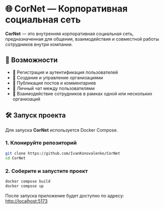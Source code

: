 # 🌐 CorNet — Корпоративная социальная сеть

**CorNet** — это внутренняя корпоративная социальная сеть, предназначенная для общения, взаимодействия и совместной работы сотрудников внутри компании.

## 🚀 Возможности

- 🔐 Регистрация и аутентификация пользователей  
- 🏢 Создание и управление организациями  
- 📝 Публикация постов и комментариев  
- 💬 Личный чат между пользователями  
- 👥 Взаимодействие сотрудников в рамках одной или нескольких организаций

## 🛠️ Запуск проекта

Для запуска **CorNet** используется Docker Compose.

### 1. Клонируйте репозиторий

```bash
git clone https://github.com/IvanKonovalenko/CorNet
cd CorNet
```

### 2. Соберите и запустите проект

```bash
docker compose build
docker compose up
```

После запуска приложение будет доступно по адресу:  
[http://localhost:5173](http://localhost:5173) 

